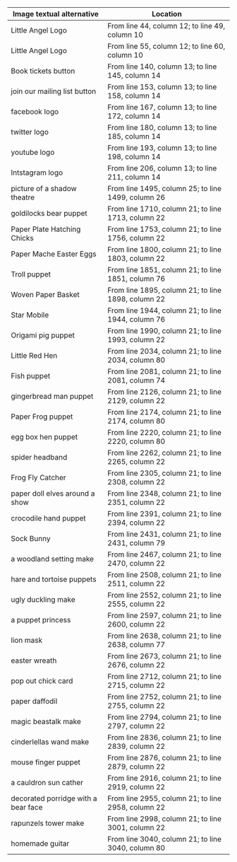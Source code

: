 | Image textual alternative           | Location                                           |
| ----------------------------------- | -------------------------------------------------- |
| Little Angel Logo                   | From line 44, column 12; to line 49, column 10     |
| Little Angel Logo                   | From line 55, column 12; to line 60, column 10     |
| Book tickets button                 | From line 140, column 13; to line 145, column 14   |
| join our mailing list button        | From line 153, column 13; to line 158, column 14   |
| facebook logo                       | From line 167, column 13; to line 172, column 14   |
| twitter logo                        | From line 180, column 13; to line 185, column 14   |
| youtube logo                        | From line 193, column 13; to line 198, column 14   |
| Intstagram logo                     | From line 206, column 13; to line 211, column 14   |
| picture of a shadow theatre         | From line 1495, column 25; to line 1499, column 26 |
| goldilocks bear puppet              | From line 1710, column 21; to line 1713, column 22 |
| Paper Plate Hatching Chicks         | From line 1753, column 21; to line 1756, column 22 |
| Paper Mache Easter Eggs             | From line 1800, column 21; to line 1803, column 22 |
| Troll puppet                        | From line 1851, column 21; to line 1851, column 76 |
| Woven Paper Basket                  | From line 1895, column 21; to line 1898, column 22 |
| Star Mobile                         | From line 1944, column 21; to line 1944, column 76 |
| Origami pig puppet                  | From line 1990, column 21; to line 1993, column 22 |
| Little Red Hen                      | From line 2034, column 21; to line 2034, column 80 |
| Fish puppet                         | From line 2081, column 21; to line 2081, column 74 |
| gingerbread man puppet              | From line 2126, column 21; to line 2129, column 22 |
| Paper Frog puppet                   | From line 2174, column 21; to line 2174, column 80 |
| egg box hen puppet                  | From line 2220, column 21; to line 2220, column 80 |
| spider headband                     | From line 2262, column 21; to line 2265, column 22 |
| Frog Fly Catcher                    | From line 2305, column 21; to line 2308, column 22 |
| paper doll elves around a show      | From line 2348, column 21; to line 2351, column 22 |
| crocodile hand puppet               | From line 2391, column 21; to line 2394, column 22 |
| Sock Bunny                          | From line 2431, column 21; to line 2431, column 79 |
| a woodland setting make             | From line 2467, column 21; to line 2470, column 22 |
| hare and tortoise puppets           | From line 2508, column 21; to line 2511, column 22 |
| ugly duckling make                  | From line 2552, column 21; to line 2555, column 22 |
| a puppet princess                   | From line 2597, column 21; to line 2600, column 22 |
| lion mask                           | From line 2638, column 21; to line 2638, column 77 |
| easter wreath                       | From line 2673, column 21; to line 2676, column 22 |
| pop out chick card                  | From line 2712, column 21; to line 2715, column 22 |
| paper daffodil                      | From line 2752, column 21; to line 2755, column 22 |
| magic beastalk make                 | From line 2794, column 21; to line 2797, column 22 |
| cinderlellas wand make              | From line 2836, column 21; to line 2839, column 22 |
| mouse finger puppet                 | From line 2876, column 21; to line 2879, column 22 |
| a cauldron sun cather               | From line 2916, column 21; to line 2919, column 22 |
| decorated porridge with a bear face | From line 2955, column 21; to line 2958, column 22 |
| rapunzels tower make                | From line 2998, column 21; to line 3001, column 22 |
| homemade guitar                     | From line 3040, column 21; to line 3040, column 80 |